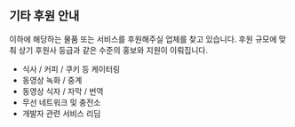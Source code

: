 ## 기타 후원 안내

  이하에 해당하는 물품 또는 서비스를 후원해주실 업체를 찾고 있습니다. 후원 규모에 맞춰 상기 후원사 등급과 같은 수준의 홍보와 지원이 이뤄집니다.

- 식사 / 커피 / 쿠키 등 케이터링
- 동영상 녹화 / 중계
- 동영상 식자 / 자막 / 번역
- 무선 네트워크 및 충전소
- 개발자 관련 서비스 리딤

